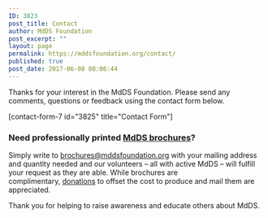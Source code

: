 ```yaml
---
ID: 3823
post_title: Contact
author: MdDS Foundation
post_excerpt: ""
layout: page
permalink: https://mddsfoundation.org/contact/
published: true
post_date: 2017-06-08 08:06:44
---
```

Thanks for your interest in the MdDS Foundation. Please send any comments, questions or feedback using the contact form below.

[contact-form-7 id="3825" title="Contact Form"]
<h3>Need professionally printed <a href="https://mddsfoundation.org/wp-content/uploads/2018/06/MdDS-Brochure-©2018.pdf">MdDS brochures</a>?</h3>
Simply write to <a href="mailto:brochures@mddsfoundation.org">brochures@mddsfoundation.org</a> with your mailing address and quantity needed and our volunteers – all with active MdDS – will fulfill your request as they are able. While brochures are complimentary, <a href="https://mddsfoundation.org/donate/">donations</a> to offset the cost to produce and mail them are appreciated.

Thank you for helping to raise awareness and educate others about MdDS.
